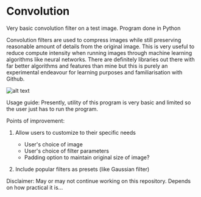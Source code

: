 # Convolution
Very basic convolution filter on a test image. Program done in Python

Convolution filters are used to compress images while still preserving reasonable amount of details from the original image. This is very useful to reduce compute intensity when running images through machine learning algorithms like neural networks. There are definitely libraries out there with far better algorithms and features than mine but this is purely an experimental endeavour for learning purposes and familiarisation with Github.   

![alt text](https://github.com/kalfiq/Convolution/blob/main/comparison.JPG)

Usage guide:
	Presently, utility of this program is very basic and limited so the user just has to run the program.

Points of improvement:
1) Allow users to customize to their specific needs 
	- User's choice of image 
	- User's choice of filter parameters
	- Padding option to maintain original size of image?

2) Include popular filters as presets (like Gaussian filter)

Disclaimer: May or may not continue working on this repository. Depends on how practical it is...

